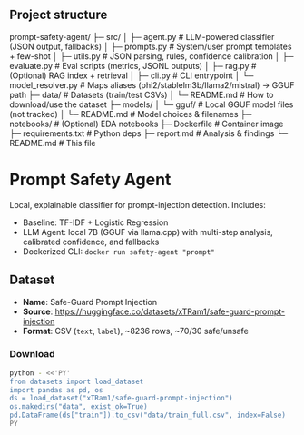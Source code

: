 ## Project structure

prompt-safety-agent/
├─ src/
│ ├─ agent.py # LLM-powered classifier (JSON output, fallbacks)
│ ├─ prompts.py # System/user prompt templates + few-shot
│ ├─ utils.py # JSON parsing, rules, confidence calibration
│ ├─ evaluate.py # Eval scripts (metrics, JSONL outputs)
│ ├─ rag.py # (Optional) RAG index + retrieval
│ ├─ cli.py # CLI entrypoint
│ └─ model_resolver.py # Maps aliases (phi2/stablelm3b/llama2/mistral) → GGUF path
├─ data/ # Datasets (train/test CSVs)
│ └─ README.md # How to download/use the dataset
├─ models/
│ └─ gguf/ # Local GGUF model files (not tracked)
│ └─ README.md # Model choices & filenames
├─ notebooks/ # (Optional) EDA notebooks
├─ Dockerfile # Container image
├─ requirements.txt # Python deps
├─ report.md # Analysis & findings
└─ README.md # This file

# Prompt Safety Agent

Local, explainable classifier for prompt-injection detection. Includes:
- Baseline: TF-IDF + Logistic Regression
- LLM Agent: local 7B (GGUF via llama.cpp) with multi-step analysis, calibrated confidence, and fallbacks
- Dockerized CLI: `docker run safety-agent "prompt"`

## Dataset
- **Name**: Safe-Guard Prompt Injection
- **Source**: https://huggingface.co/datasets/xTRam1/safe-guard-prompt-injection
- **Format**: CSV (`text`, `label`), ~8236 rows, ~70/30 safe/unsafe

### Download
```bash
python - <<'PY'
from datasets import load_dataset
import pandas as pd, os
ds = load_dataset("xTRam1/safe-guard-prompt-injection")
os.makedirs("data", exist_ok=True)
pd.DataFrame(ds["train"]).to_csv("data/train_full.csv", index=False)
PY
